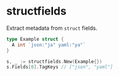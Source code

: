 # structfields

Extract metadata from `struct` fields.

``` go
type Example struct {
  A int `json:"ja" yaml:"ya"`
}

s, _ := structfields.New(Example{})
s.Fields[0].TagKeys // ["json", "yaml"]
```
